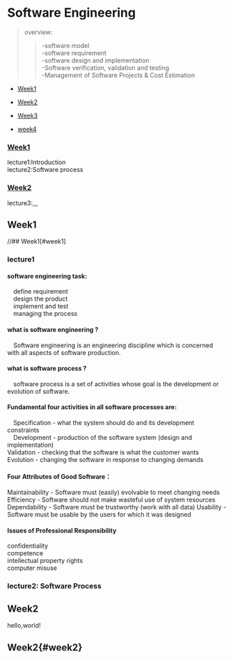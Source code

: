 # Software Engineering  

> overview:  
>> -software model  
>> -software requirement  
>> -software design and implementation  
>> -Software verification, validation and testing  
>> -Management of Software Projects & Cost Estimation


* [Week1](#1)

* [Week2](#2)

* [Week3](#3)

* [week4](#4)


### [Week1](#week1)    
lecture1:Introduction  
lecture2:Software process   
### [Week2](#week2)  
lecture3:,,,  

<h2 id="1">Week1</h2>

//## Week1[#week1]

### lecture1  

#### software engineering task:  
&#8195;define requirement  
&#8195;design the product  
&#8195;implement and test  
&#8195;managing the process  

#### what is software engineering ?  
&#8195;Software engineering is an engineering discipline which is concerned with all aspects of software production.  
  
#### what is software process ?  
&#8195;software process is a set of activities whose goal is the development or evolution of software.  

#### Fundamental four activities in all software processes are:  
&#8195;Specification - what the system should do and its development constraints  
&#8195;Development - production of the software system (design and implementation)  
  Validation - checking that the software is what the customer wants  
  Evolution - changing the software in response to changing demands  

#### Four Attributes of Good Software：  
  Maintainability - Software must (easily) evolvable to meet changing needs   
  Efficiency - Software should not make wasteful use of system resources  
  Dependability - Software must be trustworthy (work with all data) 
  Usability - Software must be usable by the users for which it was designed  

#### Issues of Professional Responsibility  
confidentiality  
competence  
intellectual property rights  
computer misuse  

### lecture2: Software Process  






<h2 id="2">Week2</h2>
hello,world!

## Week2{#week2}
